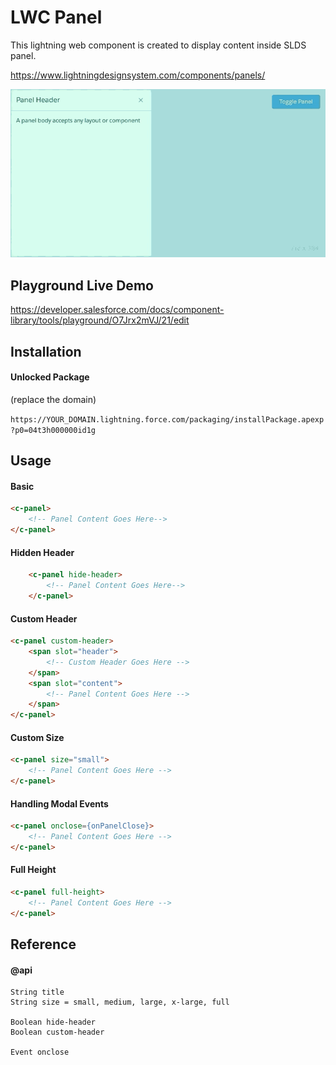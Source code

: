 # LWC Panel

This lightning web component is created to display content inside SLDS panel. 

https://www.lightningdesignsystem.com/components/panels/

![Alt text](/preview.gif?raw=true "Title")

## Playground Live Demo

https://developer.salesforce.com/docs/component-library/tools/playground/O7Jrx2mVJ/21/edit

## Installation

#### Unlocked Package
(replace the domain)

`https://YOUR_DOMAIN.lightning.force.com/packaging/installPackage.apexp?p0=04t3h000000id1g`

## Usage

#### Basic
```html
<c-panel>
    <!-- Panel Content Goes Here-->
</c-panel>
``` 

#### Hidden Header
```html
    <c-panel hide-header>
        <!-- Panel Content Goes Here-->
    </c-panel>
``` 

#### Custom Header
```html
<c-panel custom-header>
    <span slot="header">
        <!-- Custom Header Goes Here -->
    </span>
    <span slot="content">
        <!-- Panel Content Goes Here -->
    </span>
</c-panel>
``` 

#### Custom Size
```html
<c-panel size="small">
    <!-- Panel Content Goes Here -->
</c-panel>
```

#### Handling Modal Events
```html
<c-panel onclose={onPanelClose}>
    <!-- Panel Content Goes Here -->
</c-panel>
```

#### Full Height
```html
<c-panel full-height>
    <!-- Panel Content Goes Here -->
</c-panel>
```
## Reference
#### @api

```
String title
String size = small, medium, large, x-large, full

Boolean hide-header
Boolean custom-header

Event onclose

```
